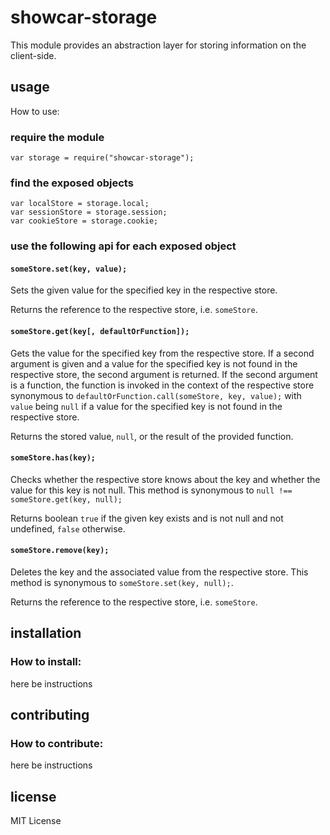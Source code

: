 # showcar-storage

This module provides an abstraction layer for storing information on the client-side.


## usage

How to use:

### require the module

    var storage = require("showcar-storage");

### find the exposed objects

    var localStore = storage.local;
    var sessionStore = storage.session;
    var cookieStore = storage.cookie;

### use the following api for each exposed object

#### `someStore.set(key, value);`

  Sets the given value for the specified key in the respective store.

  Returns the reference to the respective store, i.e. `someStore`.

#### `someStore.get(key[, defaultOrFunction]);`

  Gets the value for the specified key from the respective store. If a second argument is given and
  a value for the specified key is not found in the respective store, the second argument is returned.
  If the second argument is a function, the function is invoked in the context of the respective store
  synonymous to `defaultOrFunction.call(someStore, key, value);` with `value` being `null` if a value
  for the specified key is not found in the respective store.

  Returns the stored value, `null`, or the result of the provided function.

#### `someStore.has(key);`

  Checks whether the respective store knows about the key and whether the value for this key is not null.
  This method is synonymous to `null !== someStore.get(key, null);`

  Returns boolean `true` if the given key exists and is not null and not undefined, `false` otherwise.
  
#### `someStore.remove(key);`

  Deletes the key and the associated value from the respective store.
  This method is synonymous to `someStore.set(key, null);`.

  Returns the reference to the respective store, i.e. `someStore`.


## installation

### How to install:

here be instructions


## contributing

### How to contribute:

here be instructions


## license

MIT License
